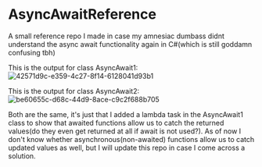 # AsyncAwaitReference
A small reference repo I made in case my amnesiac dumbass didnt understand the async await functionality again in C#(which is still goddamn confusing tbh)

This is the output for class AsyncAwait1:
![42571d9c-e359-4c27-8f14-6128041d93b1](https://github.com/gaurdian2701/AsyncAwaitReference/assets/55644010/495ef44b-8942-4898-9eb2-3b77ddbb5cab)

This is the output for class AsyncAwait2:
![be60655c-d68c-44d9-8ace-c9c2f688b705](https://github.com/gaurdian2701/AsyncAwaitReference/assets/55644010/b769f923-b058-4bb0-8fb1-e1120fb38172)

Both are the same, it's just that I added a lambda task in the AsyncAwait1 class to show that awaited functions allow us to catch the returned values(do they even get returned at all if await is not used?).
As of now I don't know whether asynchronous(non-awaited) functions allow us to catch updated values as well, but I will update this repo in case I come across a solution.
